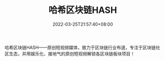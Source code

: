 ﻿---
weight: 
title: "哈希区块链HASH"
description: "哈希区块链HASH——原创短视频媒体，致力于区块链行业布道，专注于区块链社区生态，并用娱乐化、接地气的原创短视频解锁各区块链板块项目！"
date: 2022-03-25T21:57:40+08:00
lastmod: 2022-03-25T16:45:40+08:00
draft: false
authors: ["Metabd"]
featuredImage: "haxiqukuailianhash.jpg"
link: ""
tags: ["微信公众号","哈希区块链HASH"]
categories: ["navigation"]
navigation: ["微信公众号"]
lightgallery: true
toc: true
pinned: false
recommend: false
recommend1: false
---
哈希区块链HASH——原创短视频媒体，致力于区块链行业布道，专注于区块链社区生态，并用娱乐化、接地气的原创短视频解锁各区块链板块项目！
